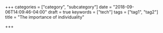 +++
categories = ["category", "subcategory"]
date = "2018-09-06T14:09:46-04:00"
draft = true
keywords = ["tech"]
tags = ["tag1", "tag2"]
title = "The importance of individuality"

+++

<!--more-->
